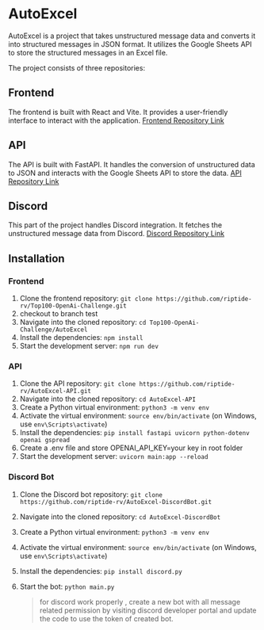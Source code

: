 # AutoExcel

AutoExcel is a project that takes unstructured message data and converts it into structured messages in JSON format. It utilizes the Google Sheets API to store the structured messages in an Excel file.

The project consists of three repositories:

## Frontend
The frontend is built with React and Vite. It provides a user-friendly interface to interact with the application.
[Frontend Repository Link](https://github.com/riptide-rv/Top100-OpenAi-Challenge)

## API
The API is built with FastAPI. It handles the conversion of unstructured data to JSON and interacts with the Google Sheets API to store the data.
[API Repository Link](https://github.com/riptide-rv/AutoExcel-API)

## Discord
This part of the project handles Discord integration. It fetches the unstructured message data from Discord.
[Discord Repository Link](https://github.com/riptide-rv/AutoExcel-DiscordBot)

## Installation

### Frontend

1. Clone the frontend repository: `git clone https://github.com/riptide-rv/Top100-OpenAi-Challenge.git`
2. checkout to branch test
3. Navigate into the cloned repository: `cd Top100-OpenAi-Challenge/AutoExcel`
4. Install the dependencies: `npm install`
5. Start the development server: `npm run dev`

### API

1. Clone the API repository: `git clone https://github.com/riptide-rv/AutoExcel-API.git`
2. Navigate into the cloned repository: `cd AutoExcel-API`
3. Create a Python virtual environment: `python3 -m venv env`
4. Activate the virtual environment: `source env/bin/activate` (on Windows, use `env\Scripts\activate`)
5. Install the dependencies: `pip install fastapi uvicorn python-dotenv openai gspread`
6. Create a .env file and store OPENAI_API_KEY=your key in root folder
6. Start the development server: `uvicorn main:app --reload`

### Discord Bot

1. Clone the Discord bot repository: `git clone https://github.com/riptide-rv/AutoExcel-DiscordBot.git`
2. Navigate into the cloned repository: `cd AutoExcel-DiscordBot`
3. Create a Python virtual environment: `python3 -m venv env`
4. Activate the virtual environment: `source env/bin/activate` (on Windows, use `env\Scripts\activate`)
5. Install the dependencies: `pip install discord.py`
6. Start the bot: `python main.py`
   
   > for discord work properly , create a new bot with all message related permission by visiting discord developer portal and update the code to use the token of created bot.

 
